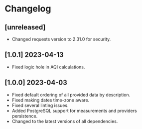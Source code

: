 # Changelog

## [unreleased]

- Changed requests version to 2.31.0 for security.

## [1.0.1] 2023-04-13

- Fixed logic hole in AQI calculations.

## [1.0.0] 2023-04-03

- Fixed default ordering of all provided data by description.
- Fixed making dates time-zone aware.
- Fixed several linting issues.
- Added PostgreSQL support for measurements and providers persistence.
- Changed to the latest versions of all dependencies.
